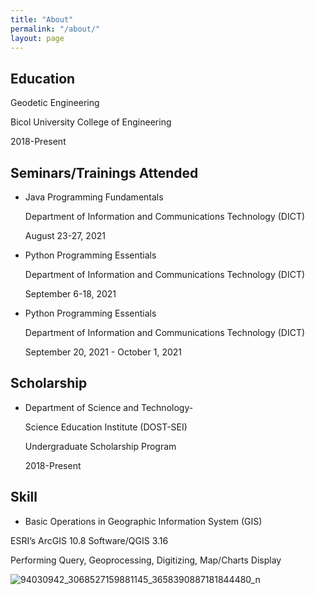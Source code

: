 ```yaml
---
title: "About"
permalink: "/about/"
layout: page
---
```


## Education

Geodetic Engineering

Bicol University College of Engineering

2018-Present

## Seminars/Trainings Attended

 - Java Programming Fundamentals
 
   Department of Information and Communications Technology (DICT)
  
   August 23-27, 2021
  
 - Python Programming Essentials
 
   Department of Information and Communications Technology (DICT)
  
   September 6-18, 2021
  

 - Python Programming Essentials
 
   Department of Information and Communications Technology (DICT)
  
   September 20, 2021 - October 1, 2021
   

## Scholarship

- Department of Science and Technology-

  Science Education Institute (DOST-SEI)

  Undergraduate Scholarship Program

  2018-Present
  
  
 ## Skill
  - Basic Operations in Geographic Information System (GIS)
  
   ESRI’s ArcGIS 10.8 Software/QGIS 3.16 
   
   Performing Query, Geoprocessing, Digitizing, Map/Charts Display

 


![94030942_3068527159881145_3658390887181844480_n](https://user-images.githubusercontent.com/90082311/135710164-4c26e29e-c3c0-43aa-b653-32b28b26e0c6.jpg)


     
